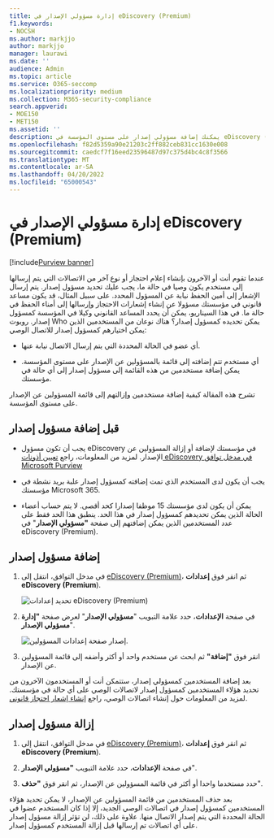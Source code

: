 ```yaml
---
title: إدارة مسؤولي الإصدار في eDiscovery (Premium)
f1.keywords:
- NOCSH
ms.author: markjjo
author: markjjo
manager: laurawi
ms.date: ''
audience: Admin
ms.topic: article
ms.service: O365-seccomp
ms.localizationpriority: medium
ms.collection: M365-security-compliance
search.appverid:
- MOE150
- MET150
ms.assetid: ''
description: يمكنك إضافة مسؤولي إصدار على مستوى المؤسسة في eDiscovery (Premium) بحيث يمكن إضافتهم إلى أي اتصال احتجازي في أي حالة في مؤسستك.
ms.openlocfilehash: f82d5359a90e21203c2ff882ceb831cc1630e008
ms.sourcegitcommit: caedcf7f16eed23596487d97c375d4bc4c8f3566
ms.translationtype: MT
ms.contentlocale: ar-SA
ms.lasthandoff: 04/20/2022
ms.locfileid: "65000543"
---
```

# <a name="manage-issuing-officers-in-ediscovery-premium"></a>إدارة مسؤولي الإصدار في eDiscovery (Premium)

[!include[Purview banner](../includes/purview-rebrand-banner.md)]

عندما تقوم أنت أو الآخرون بإنشاء إعلام احتجاز أو نوع آخر من الاتصالات التي يتم إرسالها إلى مستخدم يكون وصيا في حالة ما، يجب عليك تحديد مسؤول إصدار. يتم إرسال الإشعار إلى أمين الحفظ نيابة عن المسؤول المحدد. على سبيل المثال، قد يكون مساعد قانوني في مؤسستك مسؤولا عن إنشاء إشعارات الاحتجاز وإرسالها إلى أمناء الحفظ في حالة ما. في هذا السيناريو، يمكن أن يحدد المساعد القانوني وكيلا في المؤسسة كمسؤول إصدار. روبوت Who يمكن تحديده كمسؤول إصدار؟ هناك نوعان من المستخدمين الذين يمكن اختيارهم كمسؤول إصدار للاتصال الوصي:

- أي عضو في الحالة المحددة التي يتم إرسال الاتصال نيابة عنها.

- أي مستخدم تتم إضافته إلى قائمة بالمسؤولين عن الإصدار على مستوى المؤسسة. يمكن إضافة مستخدمين من هذه القائمة إلى مسؤول إصدار إلى أي حالة في مؤسستك.

تشرح هذه المقالة كيفية إضافة مستخدمين وإزالتهم إلى قائمة المسؤولين عن الإصدار على مستوى المؤسسة.

## <a name="before-you-add-an-issuing-officer"></a>قبل إضافة مسؤول إصدار

- يجب أن تكون مسؤول eDiscovery في مؤسستك لإضافة أو إزالة المسؤولين عن الإصدار. لمزيد من المعلومات، راجع [تعيين أذونات eDiscovery في مدخل توافق Microsoft Purview](assign-ediscovery-permissions.md)  

- يجب أن يكون لدى المستخدم الذي تمت إضافته كمسؤول إصدار علبة بريد نشطة في مؤسستك Microsoft 365.

- يمكن أن يكون لدى مؤسستك 15 موظفا إصدارا كحد أقصى. لا يتم حساب أعضاء الحالة الذين يمكن تحديدهم كمسؤول إصدار في هذا الحد. ينطبق هذا الحد فقط على عدد المستخدمين الذين يمكن إضافتهم إلى صفحة **"مسؤولي الإصدار**" في eDiscovery (Premium).

## <a name="add-an-issuing-officer"></a>إضافة مسؤول إصدار

1. في مدخل التوافق، انتقل إلى [eDiscovery (Premium)](https://go.microsoft.com/fwlink/p/?linkid=2173764)، ثم انقر فوق **إعدادات eDiscovery (Premium**).

   ![تحديد إعدادات eDiscovery (Premium)](..\media\HistoricalVersions1.png)

2. في صفحة **الإعدادات**، حدد علامة التبويب "**مسؤولي الإصدار**" لعرض صفحة **"إدارة مسؤولي الإصدار**".

   ![إصدار صفحة إعدادات المسؤولين.](..\media\AeDIssuingOfficers1.png)

3. انقر فوق **"إضافة"** ثم ابحث عن مستخدم واحد أو أكثر وأضفه إلى قائمة المسؤولين عن الإصدار.

بعد إضافة المستخدمين كمسؤولي إصدار، ستتمكن أنت أو المستخدمون الآخرون من تحديد هؤلاء المستخدمين كمسؤول إصدار لاتصالات الوصي على أي حالة في مؤسستك. لمزيد من المعلومات حول إنشاء اتصالات الوصي، راجع [إنشاء إشعار احتجاز قانوني](create-hold-notification.md).

## <a name="remove-an-issuing-officer"></a>إزالة مسؤول إصدار

1. في مدخل التوافق، انتقل إلى [eDiscovery (Premium)](https://go.microsoft.com/fwlink/p/?linkid=2173764)، ثم انقر فوق **إعدادات eDiscovery (Premium**).

2. في صفحة **الإعدادات**، حدد علامة التبويب **"مسؤولي الإصدار**".

3. حدد مستخدما واحدا أو أكثر في قائمة المسؤولين عن الإصدار، ثم انقر فوق **"حذف**".

بعد حذف المستخدمين من قائمة المسؤولين عن الإصدار، لا يمكن تحديد هؤلاء المستخدمين كمسؤول إصدار في اتصالات الوصي الجديد، إلا إذا كان المستخدم عضوا في الحالة المحددة التي يتم إصدار الاتصال منها. علاوة على ذلك، لن تؤثر إزالة مسؤول إصدار على أي اتصالات تم إرسالها قبل إزالة المستخدم كمسؤول إصدار.
